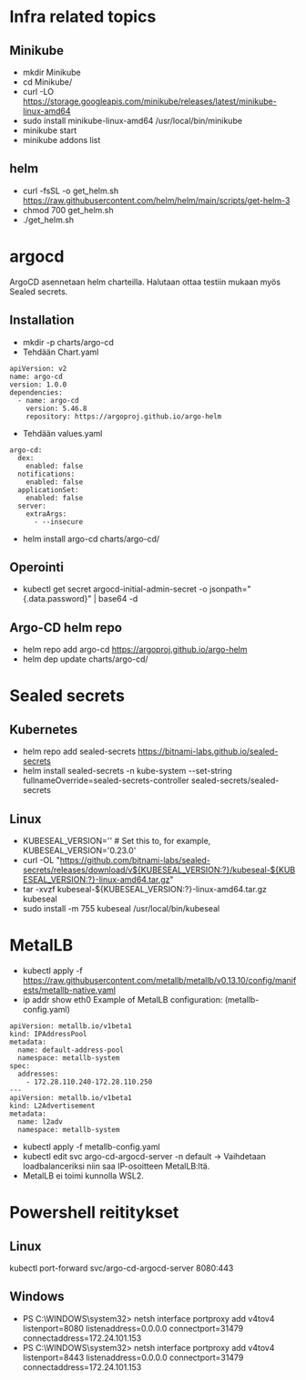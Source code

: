 # Infra related topics
## Minikube
- mkdir Minikube
- cd Minikube/
- curl -LO https://storage.googleapis.com/minikube/releases/latest/minikube-linux-amd64
- sudo install minikube-linux-amd64 /usr/local/bin/minikube
- minikube start
- minikube addons list

## helm
- curl -fsSL -o get_helm.sh https://raw.githubusercontent.com/helm/helm/main/scripts/get-helm-3
- chmod 700 get_helm.sh
- ./get_helm.sh

# argocd
ArgoCD asennetaan helm charteilla. Halutaan ottaa testiin mukaan myös Sealed secrets.

## Installation
- mkdir -p charts/argo-cd
- Tehdään Chart.yaml
```
apiVersion: v2
name: argo-cd
version: 1.0.0
dependencies:
  - name: argo-cd
    version: 5.46.8
    repository: https://argoproj.github.io/argo-helm
```
- Tehdään values.yaml
```
argo-cd:
  dex:
    enabled: false
  notifications:
    enabled: false
  applicationSet:
    enabled: false
  server:
    extraArgs:
      - --insecure
```
- helm install argo-cd charts/argo-cd/

## Operointi
- kubectl get secret argocd-initial-admin-secret -o jsonpath="{.data.password}" | base64 -d




## Argo-CD helm repo
- helm repo add argo-cd https://argoproj.github.io/argo-helm
- helm dep update charts/argo-cd/


# Sealed secrets
## Kubernetes
- helm repo add sealed-secrets https://bitnami-labs.github.io/sealed-secrets
- helm install sealed-secrets -n kube-system --set-string fullnameOverride=sealed-secrets-controller sealed-secrets/sealed-secrets

## Linux
- KUBESEAL_VERSION='' # Set this to, for example, KUBESEAL_VERSION='0.23.0'
- curl -OL "https://github.com/bitnami-labs/sealed-secrets/releases/download/v${KUBESEAL_VERSION:?}/kubeseal-${KUBESEAL_VERSION:?}-linux-amd64.tar.gz"
- tar -xvzf kubeseal-${KUBESEAL_VERSION:?}-linux-amd64.tar.gz kubeseal
- sudo install -m 755 kubeseal /usr/local/bin/kubeseal

# MetalLB
- kubectl apply -f https://raw.githubusercontent.com/metallb/metallb/v0.13.10/config/manifests/metallb-native.yaml
- ip addr show eth0
Example of MetalLB configuration: (metallb-config.yaml)
```
apiVersion: metallb.io/v1beta1
kind: IPAddressPool
metadata:
  name: default-address-pool
  namespace: metallb-system
spec:
  addresses:
    - 172.28.110.240-172.28.110.250
---
apiVersion: metallb.io/v1beta1
kind: L2Advertisement
metadata:
  name: l2adv
  namespace: metallb-system
```
- kubectl apply -f metallb-config.yaml
- kubectl edit svc argo-cd-argocd-server -n default -> Vaihdetaan loadbalanceriksi niin saa IP-osoitteen MetalLB:ltä.
- MetalLB ei toimi kunnolla WSL2.


# Powershell reititykset
## Linux
kubectl port-forward svc/argo-cd-argocd-server 8080:443

## Windows
- PS C:\WINDOWS\system32> netsh interface portproxy add v4tov4 listenport=8080 listenaddress=0.0.0.0 connectport=31479 connectaddress=172.24.101.153
- PS C:\WINDOWS\system32> netsh interface portproxy add v4tov4 listenport=8443 listenaddress=0.0.0.0 connectport=31479 connectaddress=172.24.101.153